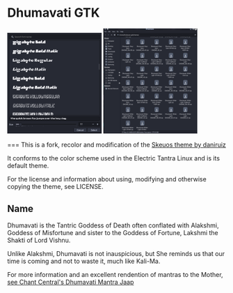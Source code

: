 Dhumavati GTK
===

<img src="https://github.com/the-Electric-Tantra-Linux/Dhumavati-Theme/blob/main/.github/assets/1.png" alt="screenshot 1" width="43%" />

<img src="https://github.com/the-Electric-Tantra-Linux/Dhumavati-Theme/blob/main/.github/assets/2.png" alt="screenshot 2" width="43%" float="right"/>


===
This is a fork, recolor and modification of the [Skeuos theme by daniruiz](https://github.com/daniruiz/skeuos-gtk)

It conforms to the color scheme used in the Electric Tantra Linux and is its default theme. 

For the license and information about using, modifying and otherwise copying the theme, see LICENSE. 

## Name

Dhumavati is the Tantric Goddess of Death often conflated with Alakshmi, Goddess of Misfortune and sister to the Goddess of Fortune, Lakshmi the Shakti of Lord Vishnu. 

Unlike Alakshmi, Dhumavati is not inauspicious, but She reminds us that our time is coming and not to waste it, much like Kali-Ma. 

For more information and an excellent rendention of mantras to the Mother, [see Chant Central's Dhumavati Mantra Jaap](https://www.youtube.com/watch?v=Hp1HubAcaTQ)
